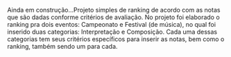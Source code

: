 Ainda em construção...Projeto simples de ranking de acordo com as notas que são dadas conforme critérios de avaliação. No projeto foi elaborado o ranking pra dois eventos: Campeonato e Festival (de música), no qual foi inserido duas categorias: Interpretação e Composição. Cada uma dessas categorias tem seus critérios específicos para inserir as notas, bem como o ranking, também sendo um para cada. 
